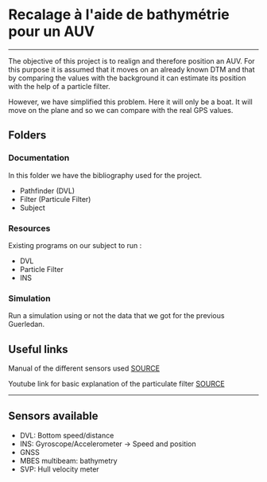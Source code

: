 # Recalage à l'aide de bathymétrie pour un AUV
***
The objective of this project is to realign and therefore position an AUV. For this purpose it is assumed that it moves on an already known DTM and that by comparing the values with the background it can estimate its position with the help of a particle filter.

However, we have simplified this problem. Here it will only be a boat. It will move on the plane and so we can compare with the real GPS values.

## Folders
### Documentation
In this folder we have the bibliography used for the project.

* Pathfinder (DVL)
* Filter (Particule Filter)
* Subject

### Resources
Existing programs on our subject to run :
* DVL
* Particle Filter
* INS

### Simulation
Run a simulation using or not the data that we got for the previous Guerledan.

## Useful links
Manual of the different sensors used
[SOURCE](https://moodle.ensta-bretagne.fr/course/view.php?id=863)

Youtube link for basic explanation of the particulate filter
[SOURCE](https://www.youtube.com/watch?v=NrzmH_yerBU&ab_channel=MATLAB)

***
## Sensors available
* DVL: Bottom speed/distance
* INS: Gyroscope/Accelerometer -> Speed and position
* GNSS
* MBES multibeam: bathymetry
* SVP: Hull velocity meter
